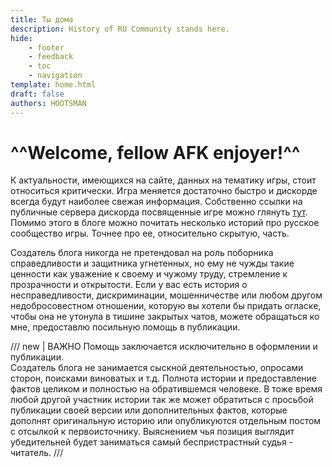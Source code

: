 ```yaml
---
title: Ты дома
description: History of RU Community stands here.
hide:
    - footer
    - feedback
    - toc
    - navigation
template: home.html
draft: false
authors: HOOTSMAN
---
```


# ^^Welcome, fellow AFK enjoyer!^^

К актуальности, имеющихся на сайте, данных на тематику игры, стоит относиться критически.
Игра меняется достаточно быстро и дискорде всегда будут наиболее свежая информация. 
Собственно ссылки на публичные сервера дискорда посвященные игре можно глянуть [тут](/kb/bookmarks/#ru).
Помимо этого в блоге можно почитать несколько историй про русское сообщество игры. Точнее про ее, относительно скрытую, часть.

Создатель блога никогда не претендовал на роль поборника справедливости и защитника угнетенных, но ему не чужды такие ценности как уважение к своему и чужому труду, стремление к прозрачности и открытости.
Если у вас есть история о несправедливости, дискриминации, мошенничестве или любом другом недобросовестном отношении, которую вы хотели бы придать огласке, чтобы она не утонула в тишине закрытых чатов, можете обращаться ко мне, предоставлю посильную помощь в публикации.

/// new | ВАЖНО
Помощь заключается исключительно в оформлении и публикации.  
Создатель блога не занимается сыскной деятельностью, опросами сторон, поисками виноватых и т.д. Полнота истории и предоставление фактов целиком и полностью на обратившемся человеке.
В тоже время любой другой участник истории так же может обратиться с просьбой публикации своей версии или дополнительных фактов, которые дополнят оригинальную историю или опубликуются отдельным постом с отсылкой к первоисточнику. Выяснением чья позиция выглядит убедительней будет заниматься самый беспристрастный судья - читатель.
///

<!-- ## Посты -->
